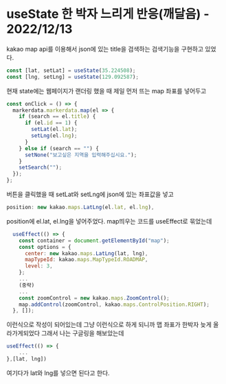 # useState 한 박자 느리게 반응(깨달음) - 2022/12/13

kakao map api를 이용해서 json에 있는 title을 검색하는 검색기능을 구현하고 있었다.

```js
const [lat, setLat] = useState(35.224508);
const [lng, setLng] = useState(129.092587);
```

현재 state에는 웹페이지가 랜더링 했을 때 제일 먼저 뜨는 map 좌표를 넣어두고

```js
const onClick = () => {
  markerdata.markerdata.map(el => {
    if (search == el.title) {
      if (el.id == 1) {
        setLat(el.lat);
        setLng(el.lng);
      }
    } else if (search == "") {
      setNone("보고싶은 지역을 입력해주십시요.");
    }
    setSearch("");
  });
};
```

버튼을 클릭했을 때 setLat와 setLng에 json에 있는 좌표값을 넣고

```js
position: new kakao.maps.LatLng(el.lat, el.lng),
```

position에 el.lat, el.lng을 넣어주었다.
map띄우는 코드를 useEffect로 묶었는데

```js
  useEffect(() => {
    const container = document.getElementById("map");
    const options = {
      center: new kakao.maps.LatLng(lat, lng),
      mapTypeId: kakao.maps.MapTypeId.ROADMAP,
      level: 3,
    };
    ...
    (중략)
    ...
    const zoomControl = new kakao.maps.ZoomControl();
    map.addControl(zoomControl, kakao.maps.ControlPosition.RIGHT);
  }, []);
```

이런식으로 작성이 되어있는데 그냥 이런식으로 하게 되니까 맵 좌표가 한박자 늦게 올라가게되었다 그래서 나는 구글링을 해보았는데

```js
useEffect(() => {
    ...
},[lat, lng])
```

여기다가 lat와 lng를 넣으면 된다고 한다.
